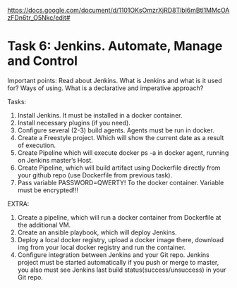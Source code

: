 https://docs.google.com/document/d/1101OKsOmzrXjRD8Tlbl6mBtl1MMcOAzFDn6tr_O5Nkc/edit#

# Task 6: Jenkins. Automate, Manage and Control
 
Important points:
Read about Jenkins. What is Jenkins and what is it used for? Ways of using. What is a declarative and imperative approach? 
 
Tasks:
1. Install Jenkins. It must be installed in a docker container.
2. Install necessary plugins (if you need).
3. Configure several (2-3) build agents. Agents must be run in docker.
4. Create a Freestyle project. Which will show the current date as a result of execution.
5. Create Pipeline which will execute docker ps -a in docker agent, running on Jenkins master’s Host.
6. Create Pipeline, which will build artifact using Dockerfile directly from your github repo (use Dockerfile from previous task).
7. Pass  variable PASSWORD=QWERTY! To the docker container. Variable must be encrypted!!!

 
EXTRA:
1. Create a pipeline, which will run a docker container from Dockerfile at the additional VM.
2. Create an ansible playbook, which will deploy Jenkins.
3. Deploy a local docker registry, upload a docker image there, download img from your local docker registry and run the container.
4. Configure integration between Jenkins and your Git repo. Jenkins project must be started automatically if you push or merge to master, you also must see Jenkins last build status(success/unsuccess) in your Git repo.
